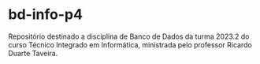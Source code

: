# bd-info-p4
Repositório destinado a disciplina de Banco de Dados da turma 2023.2 do curso Técnico Integrado em Informática, ministrada pelo professor Ricardo Duarte Taveira.
